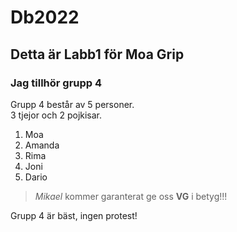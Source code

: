 # Db2022

## Detta är Labb1 för Moa Grip

### Jag tillhör grupp 4

Grupp 4 består av 5 personer.  
3 tjejor och 2 pojkisar.
1. Moa
2. Amanda
3. Rima
4. Joni
5. Dario

> *Mikael* kommer garanterat ge oss **VG** i betyg!!!

Grupp 4 är bäst, ingen protest!

